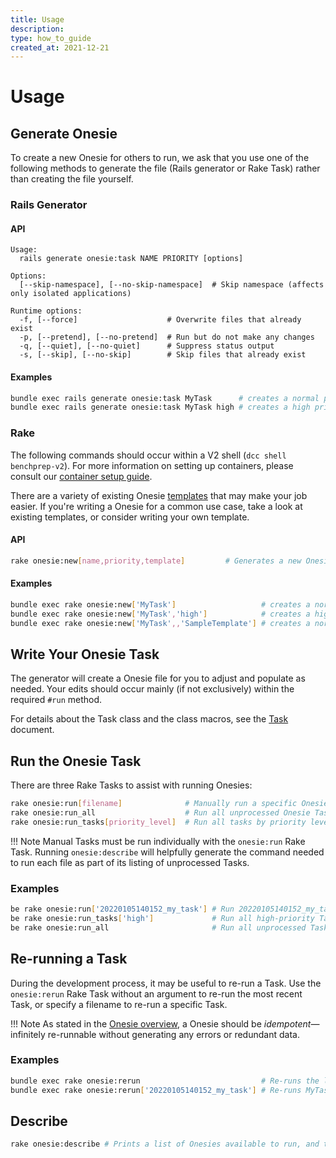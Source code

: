 ```yaml
---
title: Usage
description:
type: how_to_guide
created_at: 2021-12-21
---
```


# Usage

## Generate Onesie
To create a new Onesie for others to run, we ask that you use one of
the following methods to generate the file (Rails generator or Rake
Task) rather than creating the file yourself.

### Rails Generator

#### API
```
Usage:
  rails generate onesie:task NAME PRIORITY [options]

Options:
  [--skip-namespace], [--no-skip-namespace]  # Skip namespace (affects only isolated applications)

Runtime options:
  -f, [--force]                    # Overwrite files that already exist
  -p, [--pretend], [--no-pretend]  # Run but do not make any changes
  -q, [--quiet], [--no-quiet]      # Suppress status output
  -s, [--skip], [--no-skip]        # Skip files that already exist

```

#### Examples
```bash
bundle exec rails generate onesie:task MyTask      # creates a normal priority Task
bundle exec rails generate onesie:task MyTask high # creates a high priority Task

```

### Rake
The following commands should occur within a V2 shell
(`dcc shell benchprep-v2`). For more information on setting up
containers, please consult our
[container setup guide](../infrastructure/how_to_guides/dev_containers/setup_guide.md).

There are a variety of existing Onesie [templates](/templates.md) that may
make your job easier. If you're writing a Onesie for a common use case, take
a look at existing templates, or consider writing your own template.

#### API
```bash
rake onesie:new[name,priority,template]         # Generates a new Onesie Task

```

#### Examples

```bash
bundle exec rake onesie:new['MyTask']                   # creates a normal priority Task
bundle exec rake onesie:new['MyTask','high']            # creates a high priority Task
bundle exec rake onesie:new['MyTask',,'SampleTemplate'] # creates a normal priority Task using 'SampleTemplate'

```

## Write Your Onesie Task
The generator will create a Onesie file for you to adjust and
populate as needed. Your edits should occur mainly (if not
exclusively) within the required `#run` method.

For details about the Task class and the class macros, see the
[Task](../explanations/task.md) document.

## Run the Onesie Task
There are three Rake Tasks to assist with running Onesies:

```bash
rake onesie:run[filename]              # Manually run a specific Onesie Task
rake onesie:run_all                    # Run all unprocessed Onesie Tasks
rake onesie:run_tasks[priority_level]  # Run all tasks by priority level

```

!!! Note
    Manual Tasks must be run individually with the `onesie:run` Rake Task. Running `onesie:describe` will helpfully generate the command needed to run each file as part of its listing of unprocessed Tasks.

### Examples

```bash
be rake onesie:run['20220105140152_my_task'] # Run 20220105140152_my_task.rb
be rake onesie:run_tasks['high']             # Run all high-priority Tasks
be rake onesie:run_all                       # Run all unprocessed Tasks

```

## Re-running a Task
During the development process, it may be useful to re-run a Task.
Use the `onesie:rerun` Rake Task without an argument to re-run the most recent Task, or specify a filename to re-run a specific Task.

!!! Note
    As stated in the [Onesie overview](../explanations/overview.md), a Onesie should be _idempotent_—infinitely re-runnable without generating any errors or redundant data.

### Examples
```bash
bundle exec rake onesie:rerun                           # Re-runs the last Task
bundle exec rake onesie:rerun['20220105140152_my_task'] # Re-runs MyTask

```

## Describe
```bash
rake onesie:describe # Prints a list of Onesies available to run, and the commands to run each

```
